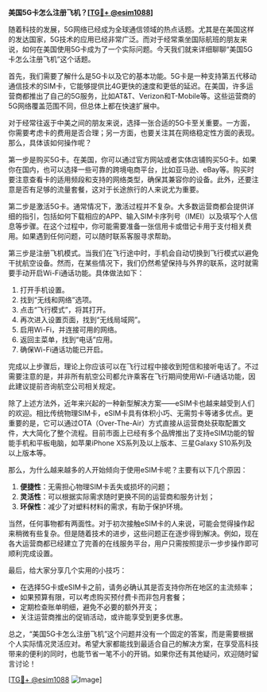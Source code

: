 **美国5G卡怎么注册飞机？[[TG💪+ @esim1088](https://t.me/s/esim1088)]**

随着科技的发展，5G网络已经成为全球通信领域的热点话题。尤其是在美国这样的发达国家，5G技术的应用已经非常广泛。而对于经常乘坐国际航班的朋友来说，如何在美国使用5G卡成为了一个实际问题。今天我们就来详细聊聊“美国5G卡怎么注册飞机”这个话题。

首先，我们需要了解什么是5G卡以及它的基本功能。5G卡是一种支持第五代移动通信技术的SIM卡，它能够提供比4G更快的速度和更低的延迟。在美国，许多运营商都推出了自己的5G服务，比如AT&T、Verizon和T-Mobile等。这些运营商的5G网络覆盖范围不同，但总体上都在快速扩展中。

对于经常往返于中美之间的朋友来说，选择一张合适的5G卡至关重要。一方面，你需要考虑卡的费用是否合理；另一方面，也要关注其在网络稳定性方面的表现。那么，具体该如何操作呢？

第一步是购买5G卡。在美国，你可以通过官方网站或者实体店铺购买5G卡。如果你在国内，也可以选择一些可靠的跨境电商平台，比如亚马逊、eBay等。购买时要注意查看卡的适用频段和支持的网络类型，确保其兼容你的设备。此外，还要注意是否有足够的流量套餐，这对于长途旅行的人来说尤为重要。

第二步是激活5G卡。通常情况下，激活过程并不复杂。大多数运营商都会提供详细的指引，包括如何下载相应的APP、输入SIM卡序列号（IMEI）以及填写个人信息等步骤。在这个过程中，你可能需要准备一张信用卡或借记卡用于支付相关费用。如果遇到任何问题，可以随时联系客服寻求帮助。

第三步是注册飞机模式。当我们在飞行途中时，手机会自动切换到飞行模式以避免干扰航空设备。然而，在某些情况下，我们仍然希望保持与外界的联系，这时就需要手动开启Wi-Fi通话功能。具体做法如下：

1. 打开手机设置。
2. 找到“无线和网络”选项。
3. 点击“飞行模式”，将其打开。
4. 再次进入设置页面，找到“无线局域网”。
5. 启用Wi-Fi，并连接可用的网络。
6. 返回主菜单，找到“电话”应用。
7. 确保Wi-Fi通话功能已开启。

完成以上步骤后，理论上你应该可以在飞行过程中接收到短信和接听电话了。不过需要注意的是，并非所有航空公司都允许乘客在飞行期间使用Wi-Fi通话功能，因此建议提前咨询航空公司相关规定。

除了上述方法外，近年来兴起的一种新型解决方案——eSIM卡也越来越受到人们的欢迎。相比传统物理SIM卡，eSIM卡具有体积小巧、无需剪卡等诸多优点。更重要的是，它可以通过OTA（Over-The-Air）方式直接从运营商处获取配置文件，大大简化了整个流程。目前市面上已经有多个品牌推出了支持eSIM功能的智能手机和平板电脑，如苹果iPhone XS系列及以上版本、三星Galaxy S10系列及以上版本等。

那么，为什么越来越多的人开始倾向于使用eSIM卡呢？主要有以下几个原因：

1. **便捷性**：无需担心物理SIM卡丢失或损坏的问题；
2. **灵活性**：可以根据实际需求随时更换不同的运营商和服务计划；
3. **环保性**：减少了对塑料材料的需求，有助于保护环境。

当然，任何事物都有两面性。对于初次接触eSIM卡的人来说，可能会觉得操作起来稍微有些复杂。但是随着技术的进步，这些问题正在逐步得到解决。例如，现在各大运营商都已经建立了完善的在线服务平台，用户只需按照提示一步步操作即可顺利完成设置。

最后，给大家分享几个实用的小技巧：

- 在选择5G卡或eSIM卡之前，请务必确认其是否支持你所在地区的主流频率；
- 如果预算有限，可以考虑购买预付费卡而非包月套餐；
- 定期检查账单明细，避免不必要的额外开支；
- 关注运营商推出的促销活动，或许能享受到更多优惠。

总之，“美国5G卡怎么注册飞机”这个问题并没有一个固定的答案，而是需要根据个人实际情况灵活应对。希望大家都能找到最适合自己的解决方案，在享受高科技带来的便利的同时，也能节省一笔不小的开销。如果你还有其他疑问，欢迎随时留言讨论！

[[TG💪+ @esim1088](https://t.me/s/esim1088) ![Image](https://i.postimg.cc/4NQfJmqS/Snipaste-2025-05-13-00-14-12.png)]
